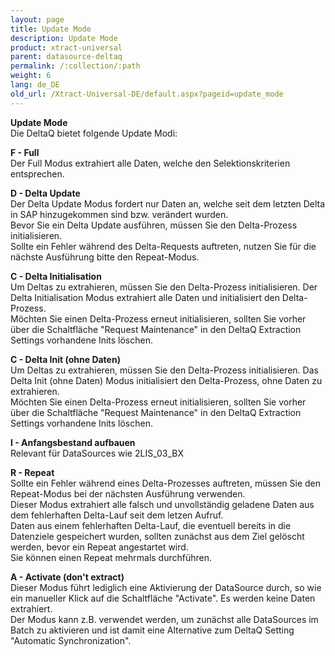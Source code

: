 ```yaml
---
layout: page
title: Update Mode
description: Update Mode
product: xtract-universal
parent: datasource-deltaq
permalink: /:collection/:path
weight: 6
lang: de_DE
old_url: /Xtract-Universal-DE/default.aspx?pageid=update_mode
---
```


**Update Mode**<br>
Die DeltaQ bietet folgende Update Modi:

**F - Full**<br>
Der Full Modus extrahiert alle Daten, welche den Selektionskriterien entsprechen.

**D - Delta Update**<br>
Der Delta Update Modus fordert nur Daten an, welche seit dem letzten Delta in SAP hinzugekommen sind bzw. verändert wurden.<br>
Bevor Sie ein Delta Update ausführen, müssen Sie den Delta-Prozess initialisieren.<br>
Sollte ein Fehler während des Delta-Requests auftreten, nutzen Sie für die nächste Ausführung bitte den Repeat-Modus.

**C - Delta Initialisation**<br>
Um Deltas zu extrahieren, müssen Sie den Delta-Prozess initialisieren. Der Delta Initialisation Modus extrahiert alle Daten und initialisiert den Delta-Prozess.<br>
Möchten Sie einen Delta-Prozess erneut initialisieren, sollten Sie vorher über die Schaltfläche "Request Maintenance" in den DeltaQ Extraction Settings vorhandene Inits löschen.

**C - Delta Init (ohne Daten)**<br>
Um Deltas zu extrahieren, müssen Sie den Delta-Prozess initialisieren. Das Delta Init (ohne Daten) Modus initialisiert den Delta-Prozess, ohne Daten zu extrahieren.<br>
Möchten Sie einen Delta-Prozess erneut initialisieren, sollten Sie vorher über die Schaltfläche "Request Maintenance" in den DeltaQ Extraction Settings vorhandene Inits löschen.

**I - Anfangsbestand aufbauen**<br>
Relevant für DataSources wie 2LIS_03_BX

**R - Repeat**<br>
Sollte ein Fehler während eines Delta-Prozesses auftreten, müssen Sie den Repeat-Modus bei der nächsten Ausführung verwenden.<br>
Dieser Modus extrahiert alle falsch und unvollständig geladene Daten aus dem fehlerhaften Delta-Lauf seit dem letzen Aufruf.<br>
Daten aus einem fehlerhaften Delta-Lauf, die eventuell bereits in die Datenziele gespeichert wurden, sollten zunächst aus dem Ziel gelöscht werden, bevor ein Repeat angestartet wird.<br>
Sie können einen Repeat mehrmals durchführen.

**A - Activate (don't extract)**<br>
Dieser Modus führt lediglich eine Aktivierung der DataSource durch, so wie ein manueller Klick auf die Schaltfläche "Activate". Es werden keine Daten extrahiert.<br>
Der Modus kann z.B. verwendet werden, um zunächst alle DataSources im Batch zu aktivieren und ist damit eine Alternative zum DeltaQ Setting "Automatic Synchronization".